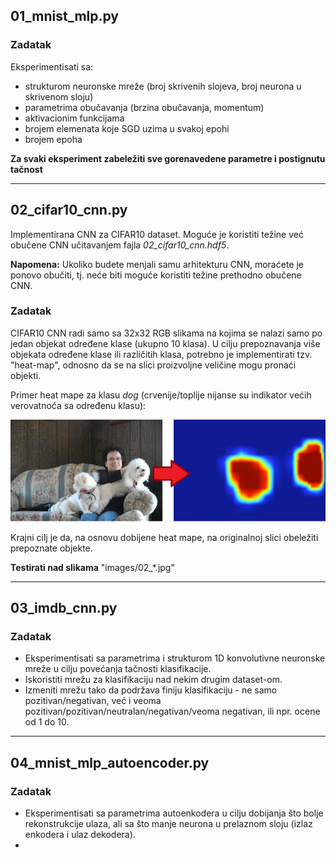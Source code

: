 ## 01_mnist_mlp.py

### Zadatak

Eksperimentisati sa:

* strukturom neuronske mreže (broj skrivenih slojeva, broj neurona u skrivenom sloju)
* parametrima obučavanja (brzina obučavanja, momentum)
* aktivacionim funkcijama
* brojem elemenata koje SGD uzima u svakoj epohi
* brojem epoha

**Za svaki eksperiment zabeležiti sve gorenavedene parametre i postignutu tačnost**

------

## 02_cifar10_cnn.py

Implementirana CNN za CIFAR10 dataset. Moguće je koristiti težine već obučene CNN učitavanjem fajla *02_cifar10_cnn.hdf5*.

**Napomena:** Ukoliko budete menjali samu arhitekturu CNN, moraćete je ponovo obučiti, tj. neće biti moguće koristiti težine prethodno obučene CNN.

### Zadatak

CIFAR10 CNN radi samo sa 32x32 RGB slikama na kojima se nalazi samo po jedan objekat određene klase (ukupno 10 klasa).
U cilju prepoznavanja više objekata određene klase ili različitih klasa, potrebno je implementirati tzv. "heat-map", odnosno
da se na slici proizvoljne veličine mogu pronaći objekti.

Primer heat mape za klasu *dog* (crvenije/toplije nijanse su indikator većih verovatnoća sa određenu klasu):

<img src="images/heatmap.png" >

Krajni cilj je da, na osnovu dobijene heat mape, na originalnoj slici obeležiti prepoznate objekte.

**Testirati nad slikama** "images/02_\*.jpg"

------

## 03_imdb_cnn.py

### Zadatak

* Eksperimentisati sa parametrima i strukturom 1D konvolutivne neuronske mreže u cilju povećanja tačnosti klasifikacije.
* Iskoristiti mrežu za klasifikaciju nad nekim drugim dataset-om.
* Izmeniti mrežu tako da podržava finiju klasifikaciju - ne samo pozitivan/negativan, već i veoma pozitivan/pozitivan/neutralan/negativan/veoma negativan, ili npr. ocene od 1 do 10.

------

## 04_mnist_mlp_autoencoder.py

### Zadatak

* Eksperimentisati sa parametrima autoenkodera u cilju dobijanja što bolje rekonstrukcije ulaza, ali sa što manje neurona u prelaznom sloju (izlaz enkodera i ulaz dekodera).
* 
